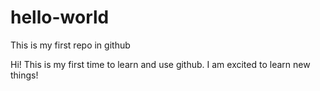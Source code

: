 # hello-world
This is my first repo in github

Hi! This is my first time to learn and use github.
I am excited to learn new things!
